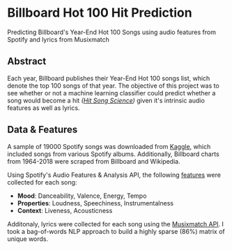 # Billboard Hot 100 Hit Prediction
Predicting Billboard's Year-End Hot 100 Songs using audio features from Spotify and lyrics from Musixmatch

## Abstract
Each year, Billboard publishes their Year-End Hot 100 songs list, which denote the top 100 songs of that year. The objective of this project was to see whether or not a machine learning classifier could predict whether a song would become a hit *([Hit Song Science](https://en.wikipedia.org/wiki/Hit_Song_Science))* given it's intrinsic audio features as well as lyrics.

## Data & Features
A sample of 19000 Spotify songs was downloaded from [Kaggle](https://www.kaggle.com/edalrami/19000-spotify-songs), which included songs from various Spotify albums. Additionally, Billboard charts from 1964-2018 were scraped from Billboard and Wikipedia.

Using Spotify's Audio Features & Analysis API, the following [features](https://developer.spotify.com/documentation/web-api/reference/tracks/get-audio-features/) were collected for each song: 
- **Mood**: Danceability, Valence, Energy, Tempo
- **Properties**: Loudness, Speechiness, Instrumentalness
- **Context**: Liveness, Acousticness

Additonaly, lyrics were collected for each song using the [Musixmatch API](https://developer.musixmatch.com/documentation/api-reference/track-lyrics-get). I took a bag-of-words NLP approach to build a highly sparse (86%) matrix of unique words.


